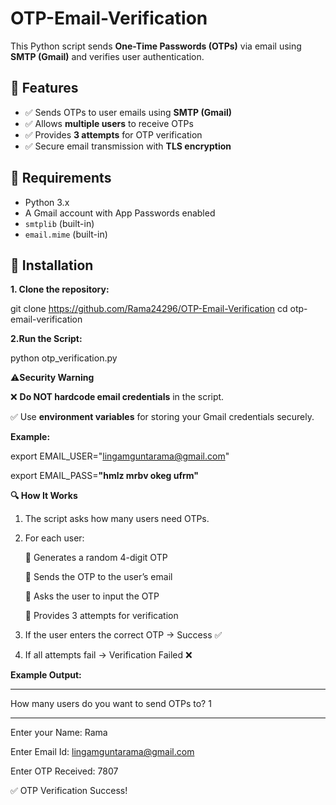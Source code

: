 # OTP-Email-Verification

This Python script sends **One-Time Passwords (OTPs)** via email using **SMTP (Gmail)** and verifies user authentication.

## 🚀 Features
- ✅ Sends OTPs to user emails using **SMTP (Gmail)**
- ✅ Allows **multiple users** to receive OTPs
- ✅ Provides **3 attempts** for OTP verification
- ✅ Secure email transmission with **TLS encryption**

## 📌 Requirements
- Python 3.x
- A Gmail account with App Passwords enabled
- `smtplib` (built-in)
- `email.mime` (built-in)
## 🔧 Installation
**1. Clone the repository:**
   
   git clone https://github.com/Rama24296/OTP-Email-Verification
   cd otp-email-verification

**2.Run the Script:**

python otp_verification.py

⚠️**Security Warning**

❌ **Do NOT hardcode email credentials** in the script.

✅ Use **environment variables** for storing your Gmail credentials securely.

**Example:**

export EMAIL_USER="lingamguntarama@gmail.com"

export EMAIL_PASS=**"hmlz mrbv okeg ufrm"**

**🔍 How It Works**

1. The script asks how many users need OTPs.

2.	For each user:

       	Generates a random 4-digit OTP
   
       	Sends the OTP to the user’s email
   
       	Asks the user to input the OTP
   
       	Provides 3 attempts for verification

3.	If the user enters the correct OTP → Success ✅

4.	If all attempts fail → Verification Failed ❌

**Example Output:**
**************************************
How many users do you want to send OTPs to? 1
**************************************
Enter your Name: Rama

Enter Email Id: lingamguntarama@gmail.com

Enter OTP Received: 7807

✅ OTP Verification Success!
